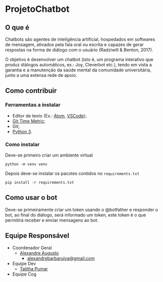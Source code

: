 # ProjetoChatbot

## O que é

Chatbots são agentes de inteligência artificial, hospedados em softwares de mensagem, ativados pela fala oral ou escrita e capazes de gerar respostas na forma de diálogo com o usuário (Radziwill & Benton, 2017).

O objetivo é desenvolver um chatbot (isto é, um programa interativo que produz diálogos automáticos, ex.: Joy, Cleverbot etc.), tendo em vista a garantia e a manutenção da saúde mental da comunidade universitária, junto a uma extensa rede de apoio.

## Como contribuir

### Ferramentas a instalar

-   Editor de texto (Ex.: [Atom](https://atom.io/), [VSCode](https://code.visualstudio.com/));
-   [Git Time Metric](https://github.com/git-time-metric/gtm);
-   Git;
-   [Python 3](https://www.python.org/downloads/).

### Como instalar

Deve-se primeiro criar um ambiente virtual

```
python -m venv venv
```

Depois deve-se instalar os pacotes contidos no `requirements.txt`

```
pip install -r requirements.txt
```

## Como usar o bot

Deve-se primeiramente criar um token usando o @botfather e responder o bot, ao final do diálogo, será informado um token, este token é o que permitirá receber e enviar mensagens ao bot.

## Equipe Responsável

-   Coordenador Geral
    -   [Alexandre Augusto](https://github.com/alexandrebarbaruiva)
        -   alexandrebarbaruiva@gmail.com
-   Equipe Dev
    -   [Talitha Pumar](https://github.com/tapumar)
-   Equipe Cog
